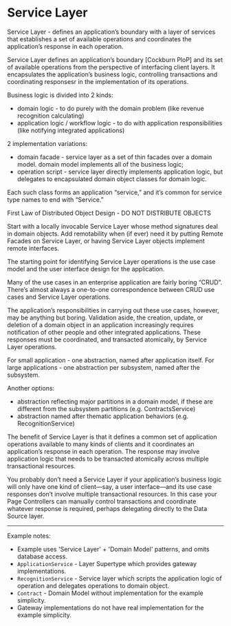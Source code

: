 # Service Layer

Service Layer - defines an application’s boundary with a layer of services that establishes a set of available operations and coordinates the application’s response in each operation.

Service Layer defines an application’s boundary [Cockburn PloP] and its set of available operations from the perspective of interfacing client layers.
It encapsulates the application’s business logic, controlling transactions and coordinating responsesr in the implementation of its operations.

Business logic is divided into 2 kinds:

- domain logic - to do purely with the domain problem (like revenue recognition calculating)
- application logic / workflow logic - to do with application responsibilities (like notifying integrated applications)

2 implementation variations:

- domain facade - service layer as a set of thin facades over a domain model. domain model implements all of the business logic;
- operation script - service layer directly implements application logic, but delegates to encapsulated domain object classes for domain logic.

Each such class forms an application “service,” and it’s common for service type names to end with “Service.”

First Law of Distributed Object Design - DO NOT DISTRIBUTE OBJECTS

Start with a locally invocable Service Layer whose method signatures deal in domain objects.
Add remotability when (if ever) need it by putting Remote Facades on Service Layer, or having Service Layer objects implement remote interfaces.

The starting point for identifying Service Layer operations is the use case model and the user interface design for the application.

Many of the use cases in an enterprise application are fairly boring “CRUD”.
There’s almost always a one-to-one correspondence between CRUD use cases and Service Layer operations.

The application’s responsibilities in carrying out these use cases, however, may be anything but boring. Validation aside, the creation, update, or deletion of a domain object in an application increasingly requires notification of other people and other integrated applications.
These responses must be coordinated, and transacted atomically, by Service Layer operations.

For small application - one abstraction, named after application itself.
For large applications - one abstraction per subsystem, named after the subsystem.

Another options:

- abstraction reflecting major partitions in a domain model, if these are different from the subsystem partitions (e.g. ContractsService)
- abstraction named after thematic application behaviors (e.g. RecognitionService)

The benefit of Service Layer is that it defines a common set of application operations available to many kinds of clients and it coordinates an application’s response in each operation.
The response may involve application logic that needs to be transacted atomically across multiple transactional resources.

You probably don’t need a Service Layer if your application’s business logic will only have one kind of client—say, a user interface—and its use case responses don’t involve multiple transactional resources.
In this case your Page Controllers can manually control transactions and coordinate whatever response is required, perhaps delegating directly to the Data Source layer.

---

Example notes:

- Example uses 'Service Layer' + 'Domain Model' patterns, and omits database access.
- `ApplicationService` - Layer Supertype which provides gateway implementations.
- `RecognitionService` - Service layer which scripts the application logic of operation and delegates operations to domain object.
- `Contract` - Domain Model without implementation for the example simplicity.
- Gateway implementations do not have real implementation for the example simplicity.

